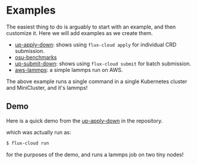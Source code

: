 # Examples

The easiest thing to do is arguably to start with an example,
and then customize it. Here we will add examples as we create them.

- [up-apply-down](https://github.com/converged-computing/flux-cloud/tree/main/examples/up-apply-down): shows using `flux-cloud apply` for individual CRD submission.
- [osu-benchmarks](https://github.com/converged-computing/flux-cloud/tree/main/examples/osu-benchmarks)
- [up-submit-down](https://github.com/converged-computing/flux-cloud/tree/main/examples/up-submit-down): shows using `flux-cloud submit` for batch submission.
- [aws-lammps](https://github.com/converged-computing/flux-cloud/tree/main/examples/aws-lammps): a simple lammps run on AWS.

The above example runs a single command in a single Kubernetes cluster and MiniCluster,
and it's lammps!

## Demo

Here is a quick demo from the [up-apply-down](https://github.com/converged-computing/flux-cloud/tree/main/examples/up-apply-down) in the repository.

<script id="asciicast-548847" src="https://asciinema.org/a/548847.js" data-speed="2" async></script>

which was actually run as:

```bash
$ flux-cloud run
```

for the purposes of the demo, and runs a lammps job on two tiny nodes!
